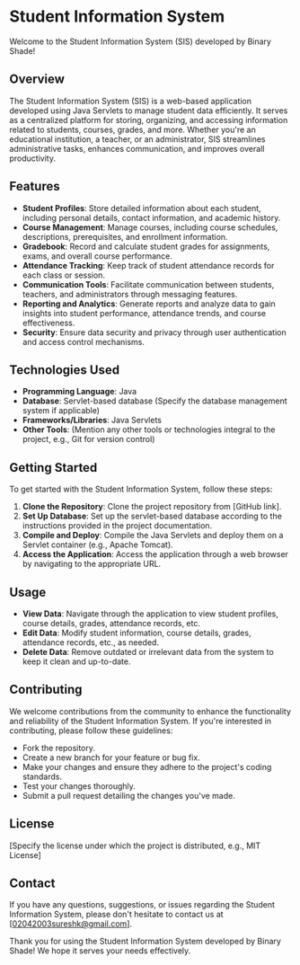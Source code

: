 # Student Information System

Welcome to the Student Information System (SIS) developed by Binary Shade!

## Overview

The Student Information System (SIS) is a web-based application developed using Java Servlets to manage student data efficiently. It serves as a centralized platform for storing, organizing, and accessing information related to students, courses, grades, and more. Whether you're an educational institution, a teacher, or an administrator, SIS streamlines administrative tasks, enhances communication, and improves overall productivity.

## Features

- **Student Profiles**: Store detailed information about each student, including personal details, contact information, and academic history.
- **Course Management**: Manage courses, including course schedules, descriptions, prerequisites, and enrollment information.
- **Gradebook**: Record and calculate student grades for assignments, exams, and overall course performance.
- **Attendance Tracking**: Keep track of student attendance records for each class or session.
- **Communication Tools**: Facilitate communication between students, teachers, and administrators through messaging features.
- **Reporting and Analytics**: Generate reports and analyze data to gain insights into student performance, attendance trends, and course effectiveness.
- **Security**: Ensure data security and privacy through user authentication and access control mechanisms.

## Technologies Used

- **Programming Language**: Java
- **Database**: Servlet-based database (Specify the database management system if applicable)
- **Frameworks/Libraries**: Java Servlets
- **Other Tools**: (Mention any other tools or technologies integral to the project, e.g., Git for version control)

## Getting Started

To get started with the Student Information System, follow these steps:

1. **Clone the Repository**: Clone the project repository from [GitHub link].
2. **Set Up Database**: Set up the servlet-based database according to the instructions provided in the project documentation.
3. **Compile and Deploy**: Compile the Java Servlets and deploy them on a Servlet container (e.g., Apache Tomcat).
4. **Access the Application**: Access the application through a web browser by navigating to the appropriate URL.

## Usage

- **View Data**: Navigate through the application to view student profiles, course details, grades, attendance records, etc.
- **Edit Data**: Modify student information, course details, grades, attendance records, etc., as needed.
- **Delete Data**: Remove outdated or irrelevant data from the system to keep it clean and up-to-date.

## Contributing

We welcome contributions from the community to enhance the functionality and reliability of the Student Information System. If you're interested in contributing, please follow these guidelines:

- Fork the repository.
- Create a new branch for your feature or bug fix.
- Make your changes and ensure they adhere to the project's coding standards.
- Test your changes thoroughly.
- Submit a pull request detailing the changes you've made.

## License

[Specify the license under which the project is distributed, e.g., MIT License]

## Contact

If you have any questions, suggestions, or issues regarding the Student Information System, please don't hesitate to contact us at [02042003sureshk@gmail.com].

Thank you for using the Student Information System developed by Binary Shade! We hope it serves your needs effectively.
